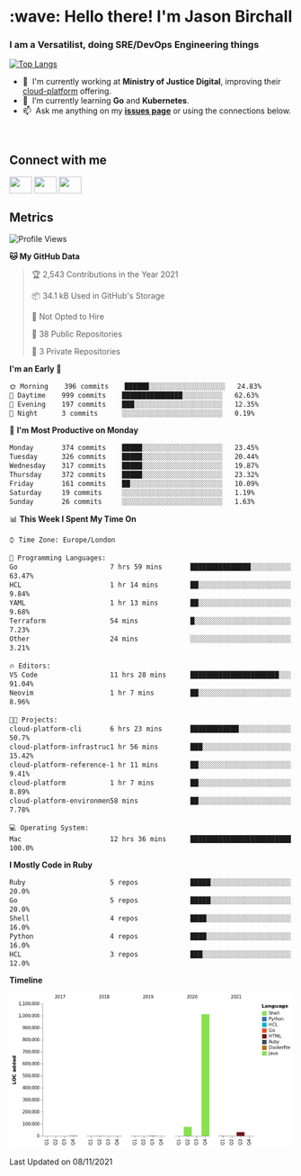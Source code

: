 <h1 align="left" id="jason-title">:wave: Hello there! I'm Jason Birchall</h1>
<h3 align="left">I am a Versatilist, doing SRE/DevOps Engineering things</h3>

[![Top Langs](https://github-readme-stats.vercel.app/api?username=jasonBirchall&show_icons=true&count_private=true&include_all_commits=true&theme=gruvbox)](https://github.com/anuraghazra/github-readme-stats)

- :office: &nbsp;I'm currently working at **Ministry of Justice Digital**, improving their [cloud-platform](https://github.com/ministryofjustice/cloud-platform) offering.
- :seedling: &nbsp;I’m currently learning **Go** and **Kubernetes**.
- :mailbox: &nbsp;Ask me anything on my **[issues page]** or using the connections below.


<br>

<h2>Connect with me</h2>
<p>
<a href="https://twitter.com/jsonBirchall" target="blank"><img align="center" src="https://cdn.jsdelivr.net/npm/simple-icons@3.0.1/icons/twitter.svg" alt="" height="30" width="40" /></a>
<a href="https://keybase.io/json0" target="blank"><img align="center" src="https://cdn.jsdelivr.net/npm/simple-icons@3.0.1/icons/keybase.svg" alt="" height="30" width="40" /></a>
<a href="https://www.reddit.com/user/kakorate" target="blank"><img align="center" src="https://cdn.jsdelivr.net/npm/simple-icons@3.0.1/icons/reddit.svg" alt="" height="30" width="40" /></a>
</p>

<h2>Metrics</h2>

<!--START_SECTION:waka-->
![Profile Views](http://img.shields.io/badge/Profile%20Views-5-blue)

**🐱 My GitHub Data** 

> 🏆 2,543 Contributions in the Year 2021
 > 
> 📦 34.1 kB Used in GitHub's Storage 
 > 
> 🚫 Not Opted to Hire
 > 
> 📜 38 Public Repositories 
 > 
> 🔑 3 Private Repositories  
 > 
**I'm an Early 🐤** 

```text
🌞 Morning    396 commits    ██████░░░░░░░░░░░░░░░░░░░   24.83% 
🌆 Daytime    999 commits    ███████████████░░░░░░░░░░   62.63% 
🌃 Evening    197 commits    ███░░░░░░░░░░░░░░░░░░░░░░   12.35% 
🌙 Night      3 commits      ░░░░░░░░░░░░░░░░░░░░░░░░░   0.19%

```
📅 **I'm Most Productive on Monday** 

```text
Monday       374 commits    █████░░░░░░░░░░░░░░░░░░░░   23.45% 
Tuesday      326 commits    █████░░░░░░░░░░░░░░░░░░░░   20.44% 
Wednesday    317 commits    █████░░░░░░░░░░░░░░░░░░░░   19.87% 
Thursday     372 commits    █████░░░░░░░░░░░░░░░░░░░░   23.32% 
Friday       161 commits    ██░░░░░░░░░░░░░░░░░░░░░░░   10.09% 
Saturday     19 commits     ░░░░░░░░░░░░░░░░░░░░░░░░░   1.19% 
Sunday       26 commits     ░░░░░░░░░░░░░░░░░░░░░░░░░   1.63%

```


📊 **This Week I Spent My Time On** 

```text
⌚︎ Time Zone: Europe/London

💬 Programming Languages: 
Go                       7 hrs 59 mins       ███████████████░░░░░░░░░░   63.47% 
HCL                      1 hr 14 mins        ██░░░░░░░░░░░░░░░░░░░░░░░   9.84% 
YAML                     1 hr 13 mins        ██░░░░░░░░░░░░░░░░░░░░░░░   9.68% 
Terraform                54 mins             █░░░░░░░░░░░░░░░░░░░░░░░░   7.23% 
Other                    24 mins             ░░░░░░░░░░░░░░░░░░░░░░░░░   3.21%

🔥 Editors: 
VS Code                  11 hrs 28 mins      ██████████████████████░░░   91.04% 
Neovim                   1 hr 7 mins         ██░░░░░░░░░░░░░░░░░░░░░░░   8.96%

🐱‍💻 Projects: 
cloud-platform-cli       6 hrs 23 mins       ████████████░░░░░░░░░░░░░   50.7% 
cloud-platform-infrastruc1 hr 56 mins        ███░░░░░░░░░░░░░░░░░░░░░░   15.42% 
cloud-platform-reference-1 hr 11 mins        ██░░░░░░░░░░░░░░░░░░░░░░░   9.41% 
cloud-platform           1 hr 7 mins         ██░░░░░░░░░░░░░░░░░░░░░░░   8.89% 
cloud-platform-environmen58 mins             ██░░░░░░░░░░░░░░░░░░░░░░░   7.78%

💻 Operating System: 
Mac                      12 hrs 36 mins      █████████████████████████   100.0%

```

**I Mostly Code in Ruby** 

```text
Ruby                     5 repos             █████░░░░░░░░░░░░░░░░░░░░   20.0% 
Go                       5 repos             █████░░░░░░░░░░░░░░░░░░░░   20.0% 
Shell                    4 repos             ████░░░░░░░░░░░░░░░░░░░░░   16.0% 
Python                   4 repos             ████░░░░░░░░░░░░░░░░░░░░░   16.0% 
HCL                      3 repos             ███░░░░░░░░░░░░░░░░░░░░░░   12.0%

```


**Timeline**

![Chart not found](https://raw.githubusercontent.com/jasonBirchall/jasonBirchall/main/charts/bar_graph.png) 


 Last Updated on 08/11/2021
<!--END_SECTION:waka-->

<!-- links -->

[issues page]: https://github.com/jasonBirchall/jasonBirchall/issues "jasonBirchall/issues"
